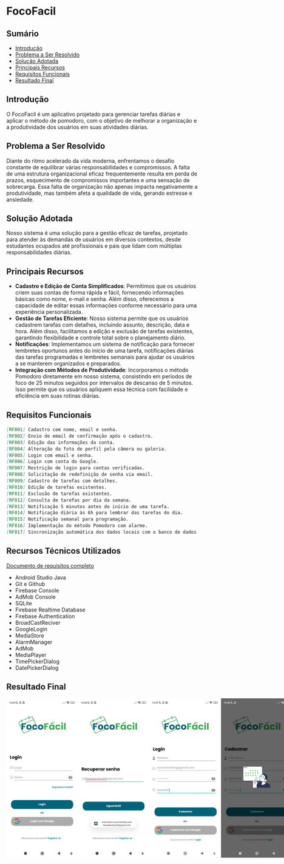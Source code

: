 # FocoFacil

## Sumário

- [Introdução](#introdução)
- [Problema a Ser Resolvido](#problema-a-ser-resolvido)
- [Solução Adotada](#solução-adotada)
- [Principais Recursos](#principais-recursos)
- [Requisitos Funcionais](#requisitos-funcionais)
- [Resultado Final](#resultado-final)


## Introdução
<a id="introdução"></a>

O FocoFacil é um aplicativo projetado para gerenciar tarefas diárias e aplicar o método de pomodoro, com o objetivo de melhorar a organização e a produtividade dos usuários em suas atividades diárias.

## Problema a Ser Resolvido
<a id="problema-a-ser-resolvido"></a>

Diante do ritmo acelerado da vida moderna, enfrentamos o desafio constante de equilibrar várias responsabilidades e compromissos. A falta de uma estrutura organizacional eficaz frequentemente resulta em perda de prazos, esquecimento de compromissos importantes e uma sensação de sobrecarga. Essa falta de organização não apenas impacta negativamente a produtividade, mas também afeta a qualidade de vida, gerando estresse e ansiedade.

## Solução Adotada
<a id="solução-adotada"></a>

Nosso sistema é uma solução para a gestão eficaz de tarefas, projetado para atender às demandas de usuários em diversos contextos, desde estudantes ocupados até profissionais e pais que lidam com múltiplas responsabilidades diárias. 

## Principais Recursos
<a id="principais-recursos"></a>

- **Cadastro e Edição de Conta Simplificados**: Permitimos que os usuários criem suas contas de forma rápida e fácil, fornecendo informações básicas como nome, e-mail e senha. Além disso, oferecemos a capacidade de editar essas informações conforme necessário para uma experiência personalizada.
- **Gestão de Tarefas Eficiente**: Nosso sistema permite que os usuários cadastrem tarefas com detalhes, incluindo assunto, descrição, data e hora. Além disso, facilitamos a edição e exclusão de tarefas existentes, garantindo flexibilidade e controle total sobre o planejamento diário.
- **Notificações**: Implementamos um sistema de notificação para fornecer lembretes oportunos antes do início de uma tarefa, notificações diárias das tarefas programadas e lembretes semanais para ajudar os usuários a se manterem organizados e preparados.
- **Integração com Métodos de Produtividade**: Incorporamos o método Pomodoro diretamente em nosso sistema, consistindo em períodos de foco de 25 minutos seguidos por intervalos de descanso de 5 minutos. Isso permite que os usuários apliquem essa técnica com facilidade e eficiência em suas rotinas diárias.

## Requisitos Funcionais
<a id="requisitos-funcionais"></a>

```markdown
[RF001] Cadastro com nome, email e senha.
[RF002] Envio de email de confirmação após o cadastro.
[RF003] Edição das informações da conta.
[RF004] Alteração da foto de perfil pela câmera ou galeria.
[RF005] Login com email e senha.
[RF006] Login com conta do Google.
[RF007] Restrição de login para contas verificadas.
[RF008] Solicitação de redefinição de senha via email.
[RF009] Cadastro de tarefas com detalhes.
[RF010] Edição de tarefas existentes.
[RF011] Exclusão de tarefas existentes.
[RF012] Consulta de tarefas por dia da semana.
[RF013] Notificação 5 minutos antes do início de uma tarefa.
[RF014] Notificação diária às 6h para lembrar das tarefas do dia.
[RF015] Notificação semanal para programação.
[RF016] Implementação do método Pomodoro com alarme.
[RF017] Sincronização automática dos dados locais com o banco de dados.
```
## Recursos Técnicos Utilizados
<a id="recursos-técnicos-utilizados"></a>

[Documento de requisitos completo](/media/REQUISITOS-DOC-FOCOFACIL.pdf)

- Android Studio Java
- Git e Github
- Firebase Console
- AdMob Console
- SQLite
- Firebase Realtime Database
- Firebase Authentication
- BroadCastReciver
- GoogleLogin
- MediaStore
- AlarmManager
- AdMob
- MediaPlayer
- TimePickerDialog
- DatePickerDialog

## Resultado Final  
<a id="resultado-final"></a>

<div style="display: flex">
  <img src="/media/FocoFacil1.jpeg" width="200px" height="420px" />    
  <img src="/media/FocoFacil2.jpeg" width="200px" height="420px" />    
  <img src="/media/FocoFacil3.jpeg" width="200px" height="420px" />    
  <img src="/media/FocoFacil4.jpeg" width="200px" height="420px" />    
  <img src="/media/FocoFacil5.jpeg" width="200px" height="420px" />    
  <img src="/media/FocoFacil6.jpeg" width="200px" height="420px" />    
  <img src="/media/FocoFacil7.jpeg" width="200px" height="420px" />    
  <img src="/media/FocoFacil8.jpeg" width="200px" height="420px" />    
  <img src="/media/FocoFacil9.jpeg" width="200px" height="420px" />    
  <img src="/media/FocoFacil10.jpeg" width="200px" height="420px" />    
  <img src="/media/FocoFacil11.jpeg" width="200px" height="420px" />    
  <img src="/media/FocoFacil12.jpeg" width="200px" height="420px" />    
  <img src="/media/FocoFacil13.jpeg" width="200px" height="420px" />    
</div>






 
